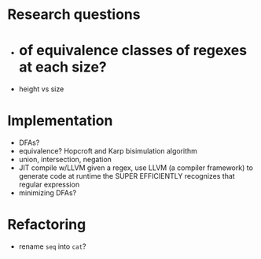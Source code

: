 # Research questions

- # of equivalence classes of regexes at each size?
- height vs size

# Implementation

- DFAs?
- equivalence?
  Hopcroft and Karp bisimulation algorithm
- union, intersection, negation
- JIT compile w/LLVM
  given a regex, use LLVM (a compiler framework) to generate code at runtime
  the SUPER EFFICIENTLY recognizes that regular expression
- minimizing DFAs?


# Refactoring

- rename `seq` into `cat`?
